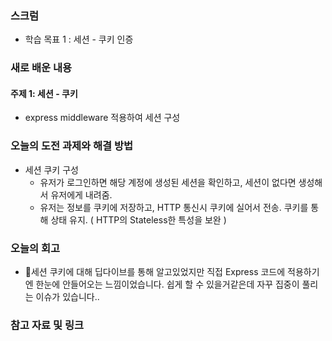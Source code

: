 
### 스크럼
- 학습 목표 1 : 세션 - 쿠키 인증

### 새로 배운 내용
#### 주제 1: 세션 - 쿠키
- express middleware 적용하여 세션 구성

### 오늘의 도전 과제와 해결 방법
- 세션 쿠키 구성
  - 유저가 로그인하면 해당 계정에 생성된 세션을 확인하고, 세션이 없다면 생성해서 유저에게 내려줌.
  - 유저는 정보를 쿠키에 저장하고, HTTP 통신시 쿠키에 실어서 전송. 쿠키를 통해 상태 유지. ( HTTP의 Stateless한 특성을 보완 )

### 오늘의 회고
- 세션 쿠키에 대해 딥다이브를 통해 알고있었지만 직접 Express 코드에 적용하기엔 한눈에 안들어오는 느낌이었습니다.
  쉽게 할 수 있을거같은데 자꾸 집중이 풀리는 이슈가 있습니다..

### 참고 자료 및 링크
